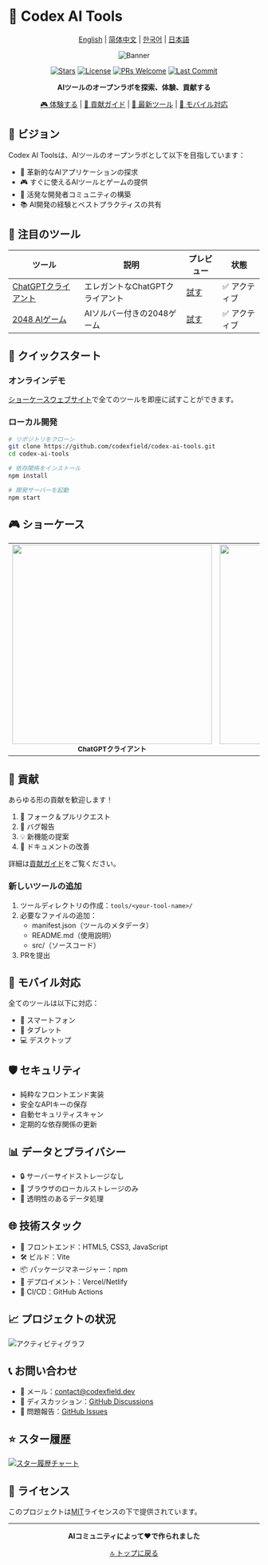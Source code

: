 # 🚀 Codex AI Tools

<div align="center">

[English](README.md) | [简体中文](README.zh-CN.md) | [한국어](README.ko.md) | [日本語](README.ja.md)

![Banner](https://via.placeholder.com/800x200/10a37f/ffffff?text=Codex+AI+Tools)

[![Stars](https://img.shields.io/github/stars/codexfield/codex-ai-tools?style=social)](https://github.com/codexfield/codex-ai-tools/stargazers)
[![License](https://img.shields.io/badge/license-MIT-blue.svg)](LICENSE)
[![PRs Welcome](https://img.shields.io/badge/PRs-welcome-brightgreen.svg)](CONTRIBUTING.md)
[![Last Commit](https://img.shields.io/github/last-commit/codexfield/codex-ai-tools)](https://github.com/codexfield/codex-ai-tools/commits/main)

**AIツールのオープンラボを探索、体験、貢献する**

[🎮 体験する](https://codex-ai-tools.vercel.app) | [📖 貢献ガイド](CONTRIBUTING.md) | [🌟 最新ツール](#featured-tools) | [📱 モバイル対応](#mobile-support)

</div>

## 🎯 ビジョン

Codex AI Toolsは、AIツールのオープンラボとして以下を目指しています：

- 🔬 革新的なAIアプリケーションの探求
- 🎮 すぐに使えるAIツールとゲームの提供
- 🤝 活発な開発者コミュニティの構築
- 📚 AI開発の経験とベストプラクティスの共有

## 🌟 注目のツール

| ツール | 説明 | プレビュー | 状態 |
|--------|------|------------|-------|
| [ChatGPTクライアント](tools/chat-gpt) | エレガントなChatGPTクライアント | [試す](https://codex-ai-tools.vercel.app/chat-gpt) | ✅ アクティブ |
| [2048 AIゲーム](tools/game-2048) | AIソルバー付きの2048ゲーム | [試す](https://codex-ai-tools.vercel.app/game-2048) | ✅ アクティブ |

## 🚀 クイックスタート

### オンラインデモ

[ショーケースウェブサイト](https://codex-ai-tools.vercel.app)で全てのツールを即座に試すことができます。

### ローカル開発

```bash
# リポジトリをクローン
git clone https://github.com/codexfield/codex-ai-tools.git
cd codex-ai-tools

# 依存関係をインストール
npm install

# 開発サーバーを起動
npm start
```

## 🎮 ショーケース

<div align="center">
<table>
<tr>
<td align="center">
    <img src="docs/images/chat-preview.png" width="400px"/><br />
    <sub><b>ChatGPTクライアント</b></sub>
</td>
<td align="center">
    <img src="docs/images/2048-preview.png" width="400px"/><br />
    <sub><b>2048 AIゲーム</b></sub>
</td>
</tr>
</table>
</div>

## 🤝 貢献

あらゆる形の貢献を歓迎します！

1. 🔄 フォーク＆プルリクエスト
2. 🐛 バグ報告
3. 💡 新機能の提案
4. 📖 ドキュメントの改善

詳細は[貢献ガイド](CONTRIBUTING.md)をご覧ください。

### 新しいツールの追加

1. ツールディレクトリの作成：`tools/<your-tool-name>/`
2. 必要なファイルの追加：
   - manifest.json（ツールのメタデータ）
   - README.md（使用説明）
   - src/（ソースコード）
3. PRを提出

## 📱 モバイル対応

全てのツールは以下に対応：
- 📱 スマートフォン
- 📱 タブレット
- 💻 デスクトップ

## 🛡️ セキュリティ

- 純粋なフロントエンド実装
- 安全なAPIキーの保存
- 自動セキュリティスキャン
- 定期的な依存関係の更新

## 📊 データとプライバシー

- 🔒 サーバーサイドストレージなし
- 💾 ブラウザのローカルストレージのみ
- 🤝 透明性のあるデータ処理

## 🌐 技術スタック

- 🎨 フロントエンド：HTML5, CSS3, JavaScript
- 🛠️ ビルド：Vite
- 📦 パッケージマネージャー：npm
- 🚀 デプロイメント：Vercel/Netlify
- 🔄 CI/CD：GitHub Actions

## 📈 プロジェクトの状況

![アクティビティグラフ](https://activity-graph.herokuapp.com/graph?username=codexfield&theme=minimal)

## 📞 お問い合わせ

- 📧 メール：[contact@codexfield.dev](mailto:contact@codexfield.dev)
- 💬 ディスカッション：[GitHub Discussions](https://github.com/codexfield/codex-ai-tools/discussions)
- 🐛 問題報告：[GitHub Issues](https://github.com/codexfield/codex-ai-tools/issues)

## ⭐ スター履歴

[![スター履歴チャート](https://api.star-history.com/svg?repos=codexfield/codex-ai-tools&type=Date)](https://star-history.com/#codexfield/codex-ai-tools&Date)

## 📜 ライセンス

このプロジェクトは[MIT](LICENSE)ライセンスの下で提供されています。

---

<div align="center">

**AIコミュニティによって❤️で作られました**

[🔝 トップに戻る](#-codex-ai-tools)

</div>